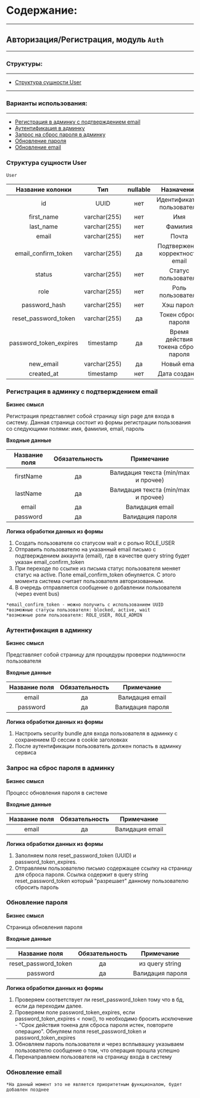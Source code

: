 # Содержание:

---
## Авторизация/Регистрация, модуль `Auth`

---

### Структуры:

---
- [Структура сущности User](#user-structure)

---
### Варианты использования:

---
- [Регистрация в админку c подтверждением email](#sign-up-to-admin)
- [Аутентификация в админку](#sign-in-to-admin)
- [Запрос на сброс пароля в админку](#access-recovery-to-admin)
- [Обновление пароля](#password-udate-to-admin)
- [Обновление email](#email-udate-to-admin)






### Структура сущности User <a name="user-structure"></a>

`User`

|    Название колонки     |     Тип      | nullable |             Назначение              |
|:-----------------------:|:------------:|:--------:|:-----------------------------------:|
|           id            |     UUID     |   нет    |     Идентификатор пользователя      |
|       first_name        | varchar(255) |   нет    |                 Имя                 |
|        last_name        | varchar(255) |   нет    |               Фамилия               |
|          email          | varchar(255) |   нет    |                Почта                |
|   email_confirm_token   | varchar(255) |    да    |   Подтвержение корректности email   |
|         status          | varchar(255) |   нет    |         Статус пользователя         |
|          role           | varchar(255) |   нет    |          Роль пользователя          |
|      password_hash      | varchar(255) |   нет    |             Хэш пароля              |
|  reset_password_token   | varchar(255) |    да    |         Токен сброса пароля         |
| password_token_expires  |  timestamp   |    да    | Время действия токена сброса пароля |
|        new_email        | varchar(255) |    да    |             Новый email             |
|       created_at        |  timestamp   |   нет    |            Дата создания            |



### Регистрация в админку c подтверждением email <a name="sign-up-to-admin"></a>

**Бизнес смысл**

Регистрация представляет собой страницу sign page для входа в систему. Данная страница состоит из формы регистрации пользования со следующими полями: имя, фамилия, email, пароль

**Входные данные**

| Название поля | Обязательность |             Примечание              |
|:-------------:|:--------------:|:-----------------------------------:|
|   firstName   |       да       | Валидация текста (min/max и прочее) |
|   lastName    |       да       | Валидация текста (min/max и прочее) |
|     email     |       да       |           Валидация email           |
|   password    |       да       |          Валидация пароля           |

**Логика обработки данных из формы**

1. Создать пользователя со статусом wait и с ролью ROLE_USER
2. Отправить пользователю на указанный email письмо с подтверждением аккаунта (email), где в качестве query string будет указан email_confirm_token
3. При переходе по ссылке из письма статус пользователя меняет статус на active. Поле email_confirm_token обнуляется. С этого момента система считает пользователя авторизованным.
4. В очередь отправляется сообщение о добавлении пользователя (через event bus)

`*email_confirm_token - можно получить с использованием UUID`  
`*возможные статусы пользователя: blocked, active, wait`  
`*возможные роли пользователя: ROLE_USER, ROLE_ADMIN`  



### Аутентификация в админку<a name="sign-in-to-admin"></a>

**Бизнес смысл**

Представляет собой страницу для процедуры проверки подлинности пользователя

**Входные данные**

| Название поля | Обязательность |             Примечание              |
|:-------------:|:--------------:|:-----------------------------------:|
|     email     |       да       |           Валидация email           |
|   password    |       да       |          Валидация пароля           |

**Логика обработки данных из формы**

1. Настроить security bundle для входа пользователя в админку с сохранением ID сессии в cookie заголовках
2. После аутентификации пользователь должен попасть в админку сервиса



### Запрос на сброс пароля в админку<a name="access-recovery-to-admin"></a>

**Бизнес смысл**

Процесс обновления пароля в системе

**Входные данные**

| Название поля | Обязательность |             Примечание              |
|:-------------:|:--------------:|:-----------------------------------:|
|     email     |       да       |           Валидация email           |

**Логика обработки данных из формы**

1. Заполняем поля reset_password_token (UUID) и password_token_expires.
2. Отправляем пользователю письмо содержащее ссылку на страницу для сброса пароля. Ссылка содержит в query string reset_password_token который "разрешает" данному пользователю сбросить пароль



### Обновление пароля<a name="password-udate-to-admin"></a>

**Бизнес смысл**

Страница обновления пароля

**Входные данные**

|     Название поля      | Обязательность |    Примечание     |
|:----------------------:|:--------------:|:-----------------:|
|  reset_password_token  |       да       |  из query string  |
|        password        |       да       | Валидация пароля  |

**Логика обработки данных из формы**

1. Проверяем соответствует ли reset_password_token тому что в бд, если да переходим далее.
2. Проверяем поле password_token_expires, если password_token_expires < now(), то необходимо бросить исключение - "Срок действия токена для сброса пароля истек, повторите операцию". Обнуляем поля reset_password_token и password_token_expires
3. Обновляем пароль пользователя и через всплывашку указываем пользователю сообщение о том, что операция прошла успешно
4. Перенаправляем пользователя на страницу входа в систему



### Обновление email<a name="password-udate-to-admin"></a>

`*На данный момент это не является приоритетным функционалом, будет добавлен позднее`